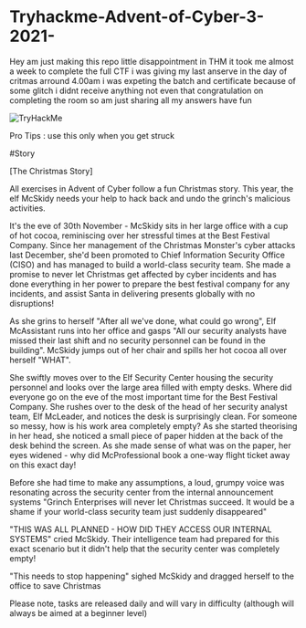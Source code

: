 # Tryhackme-Advent-of-Cyber-3-2021-
Hey am just making this repo little disappointment in THM it took me almost a week to complete the full CTF i was giving my last anserve in the day of critmas arround 4.00am i was expeting the batch and certificate because of some glitch i didnt receive anything not even that congratulation on completing the room so am just sharing all my answers have fun 

<img src="https://tryhackme-badges.s3.amazonaws.com/qmark.png" alt="TryHackMe">

Pro Tips :
use this only when you get struck 


#Story

[The Christmas Story]

All exercises in Advent of Cyber follow a fun Christmas story. This year, the elf McSkidy needs your help to hack back and undo the grinch's malicious activities.



                                                                 

It's the eve of 30th November - McSkidy sits in her large office with a cup of hot cocoa, reminiscing over her stressful times at the Best Festival Company. Since her management of the Christmas Monster's cyber attacks last December, she'd been promoted to Chief Information Security Office (CISO) and has managed to build a world-class security team. She made a promise to never let Christmas get affected by cyber incidents and has done everything in her power to prepare the best festival company for any incidents, and assist Santa in delivering presents globally with no disruptions!

As she grins to herself "After all we've done, what could go wrong", Elf McAssistant runs into her office and gasps "All our security analysts have missed their last shift and no security personnel can be found in the building". McSkidy jumps out of her chair and spills her hot cocoa all over herself "WHAT".

She swiftly moves over to the Elf Security Center housing the security personnel and looks over the large area filled with empty desks. Where did everyone go on the eve of the most important time for the Best Festival Company. She rushes over to the desk of the head of her security analyst team, Elf McLeader, and notices the desk is surprisingly clean. For someone so messy, how is his work area completely empty? As she started theorising in her head, she noticed a small piece of paper hidden at the back of the desk behind the screen. As she made sense of what was on the paper, her eyes widened - why did McProfessional book a one-way flight ticket away on this exact day!

Before she had time to make any assumptions, a loud, grumpy voice was resonating across the security center from the internal announcement systems "Grinch Enterprises will never let Christmas succeed. It would be a shame if your world-class security team just suddenly disappeared"

"THIS WAS ALL PLANNED - HOW DID THEY ACCESS OUR INTERNAL SYSTEMS" cried McSkidy. Their intelligence team had prepared for this exact scenario but it didn't help that the security center was completely empty!

"This needs to stop happening" sighed McSkidy and dragged herself to the office to save Christmas

Please note, tasks are released daily and will vary in difficulty (although will always be aimed at a beginner level)
